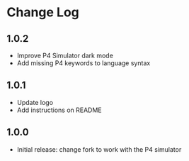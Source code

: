 # Change Log

## 1.0.2

- Improve P4 Simulator dark mode
- Add missing P4 keywords to language syntax

## 1.0.1

- Update logo
- Add instructions on README

## 1.0.0

- Initial release: change fork to work with the P4 simulator
